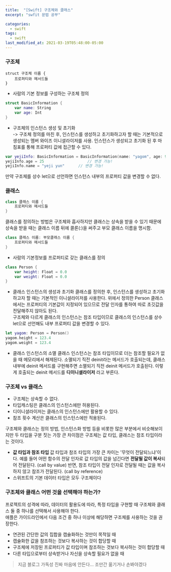 ```yaml
---
title:  "[Swift] 구조체와 클래스"
excerpt: "swfit 문법 공부"

categories:
  - swift
tags:
  - swift
last_modified_at: 2021-03-19T05:48:00-05:00
---
```

### 구조체
~~~
struct 구조체 이름 {
	프로퍼티와 메서드들
}
~~~
* 사람의 기본 정보를 구성하는 구조체 정의
~~~swift
struct BasicInformation {
	var name: String
	var age: Int
}
~~~

* 구조체의 인스턴스 생성 및 초기화  
-> 구조체 정의를 마친 후, 인스턴스를 생성하고 초기화하고자 할 때는 기본적으로 생성되는 멤버 와이즈 이니셜라이저를 사용. 인스턴스가 생성되고 초기화 된 후 마침표를 통해 프로퍼티 값에 접근할 수 있다.

~~~swift
var yejiInfo: BasicInformation = BasicInformation(name: "yagom", age: 99)
yejiInfo.age = 25					// 변경 가능!
yejiInfo.name = "yeji yun"		// 변경 가능!
~~~
만약 구조체를 상수 let으로 선언하면 인스턴스 내부의 프로퍼티 값을 변경할 수 없다.

### 클래스
~~~swift
class 클래스 이름 {
	프로퍼티와 메서드들
}
~~~
클래스를 정의하는 방법은 구조체와 흡사하지만 클래스는 상속을 받을 수 있기 때문에 상속을 받을 때는 클래스 이름 뒤에 콜론(:)을 써주고 부모 클래스 이름을 명시함.
~~~swift
class 클래스 이름: 부모클래스 이름 {
	프로퍼티와 메서드들
}
~~~
* 사람의 기본정보를 프로퍼티로 갖는 클래스를 정의  
~~~swift
class Person {
	var height: Float = 0.0
	var weight: Float = 0.0
}
~~~
* 클래스 인스턴스의 생성과 초기화
클래스를 정의한 후, 인스턴스를 생성하고 초기화하고자 할 때는 기본적인 이니셜라이저를 사용한다.
위에서 정의한 Person 클래스에서는 프로퍼티의 기본값이 지정되어 있으므로 전달 인자를 통하여 따로 초깃값을 전달해주지 않아도 된다.  
구조체와 다르게 클래스의 인스턴스는 참조 타입이므로 클래스의 인스턴스를 상수 let으로 선언해도 내부 프로퍼티 값을 변경할 수 있다.
~~~swift
let yagom: Person = Person()
yagom.height = 123.4
yagom.weight = 123.4
~~~
* 클래스 인스턴스의 소멸
클래스 인스턴스는 참조 타입이므로 더는 참조할 필요가 없을 때 메모리에서 해제된다. 소멸되기 직전 deinit라는 메서드가 호출되는데, 클래스 내부에 deinit 메서드를 구현해주면 소멸되기 직전 deinit 메서드가 호출된다. 이렇게 호출되는 deinit 메서드를 **디이니셜라이저** 라고 부른다.


### 구조체 vs 클래스
* 구조체는 상속할 수 없다.
* 타입캐스팅은 클래스의 인스턴스에만 허용된다.
* 디이니셜라이저는 클래스의 인스턴스에만 활용할 수 있다.
* 참조 횟수 계산은 클래스의 인스턴스에만 적용된다.

구조체와 클래스는 정의 방법, 인스턴스화 방법 등을 비롯한 많은 부분에서 비슷해보이지만 두 타입을 구분 짓는 가장 큰 차이점은 구조체는 값 타입, 클래스는 참조 타입이라는 것이다.

* **값 타입과 참조 타입**
값 타입과 참조 타입의 가장 큰 차이는 '무엇이 전달되느냐'이다. 예를 들어 어떤 함수의 전달 인자로 값 타입의 값을 넘긴다면 **전달될 값이 복사**되어 전달된다. (call by value) 반면, 참조 타입이 전달 인자로 전달될 때는 값을 복사하지 않고 참조가 전달된다. (call by reference)
* 스위프트의 기본 데이터 타입은 모두 구조체이다

### 구조체와 클래스 어떤 것을 선택해야 하는가?
프로젝트의 성격에 따라, 데이터의 활용도에 따라, 특정 타입을 구현할 때 구조체와 클래스 둘 중 하나를 선택해서 사용해야 한다.  
애플은 가이드라인에서 다음 조건 중 하나 이상에 해당하면 구조체를 사용하는 것을 권장한다.
* 연관된 간단한 값의 집합을 캡슐화하는 것만이 목적일 때
* 캡슐화한 값을 참조하는 것보다 복사하는 것이 합당할 때
* 구조체에 저장된 프로퍼티가 값 타입이며 참조하는 것보다 복사하는 것이 합당할 때
* 다른 타입으로부터 상속받거나 자신을 상속할 필요가 없을 때


> 지금 블로그 가독성 진짜 마음에 안든다... 조만간 옮기거나 손봐야겠다
